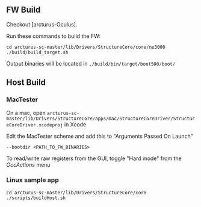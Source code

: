 ## FW Build
Checkout [arcturus-Oculus].

Run these commands to build the FW:

    cd arcturus-sc-master/lib/Drivers/StructureCore/core/nu3000
    ./build/build_target.sh

Output binaries will be located in `./build/bin/target/boot500/boot/`

## Host Build
### MacTester
On a mac, open `arcturus-sc-master/lib/Drivers/StructureCore/apps/mac/StructureCoreDriver/StructureCoreDriver.xcodeproj` in Xcode

Edit the MacTester scheme and add this to "Arguments Passed On Launch"

    --bootdir <PATH_TO_FW_BINARIES>

To read/write raw registers from the GUI, toggle "Hard mode" from the _OccActions_ menu

### Linux sample app

    cd arcturus-sc-master/lib/Drivers/StructureCore/core
    ./scripts/buildHost.sh
